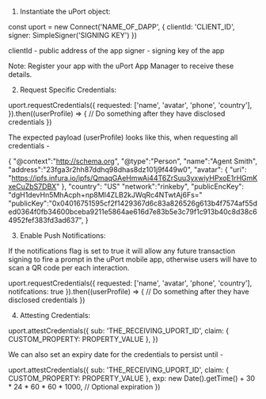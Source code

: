 1. Instantiate the uPort object:

const uport = new Connect('NAME_OF_DAPP', {
  clientId: 'CLIENT_ID',
  signer: SimpleSigner('SIGNING KEY')
})

clientId - public address of the app
signer - signing key of the app	

Note: Register your app with the uPort App Manager to receive these details.

2. Request Specific Credentials:

uport.requestCredentials({
  requested: ['name', 'avatar', 'phone', 'country'],
  }).then((userProfile) => {
    // Do something after they have disclosed credentials
})

The expected payload (userProfile) looks like this, when requesting all credentials - 

{
  "@context":"http://schema.org",
  "@type":"Person",
  "name":"Agent Smith",
  "address":"23fga3r2hh87ddhq98dhas8dz101j9f449w0",
  "avatar": {
    "uri": "https://ipfs.infura.io/ipfs/QmaqGAeHmwAi44T6ZrSuu3yxwiyHPxoE1rHGmKxeCuZbS7DBX"
  },
  "country": "US"
  "network":"rinkeby",
  "publicEncKey": "dgH1devHn5MhAcph+np8MI4ZLB2kJWqRc4NTwtAj6Fs="
  "publicKey":"0x04016751595cf2f1429367d6c83a826526g613b4f7574af55ded0364f0fb34600bceba9211e5864ae616d7e83b5e3c79f1c913b40c8d38c64952fef383fd3ad637",
}

3. Enable Push Notifications: 

If the notifications flag is set to true it will allow any future transaction signing to fire a prompt in the uPort mobile app, otherwise users will have to scan a QR code per each interaction.

uport.requestCredentials({
  requested: ['name', 'avatar', 'phone', 'country'],
  notifcations: true
  }).then((userProfile) => {
    // Do something after they have disclosed credentials
})

4. Attesting Credentials:

uport.attestCredentials({
  sub: 'THE_RECEIVING_UPORT_ID',
  claim: { CUSTOM_PROPERTY: PROPERTY_VALUE },
})

We can also set an expiry date for the credentials to persist until - 

uport.attestCredentials({
  sub: 'THE_RECEIVING_UPORT_ID',
  claim: { CUSTOM_PROPERTY: PROPERTY_VALUE },
  exp: new Date().getTime() + 30 * 24 * 60 * 60 * 1000,  // Optional expiration
})
